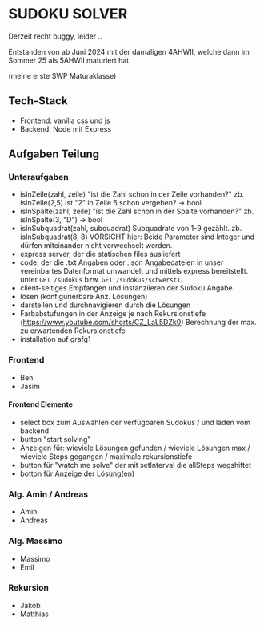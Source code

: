 # SUDOKU SOLVER

Derzeit recht buggy, leider ..

Entstanden von ab Juni 2024 mit der damaligen 4AHWII, welche dann im Sommer 25 als 5AHWII maturiert hat.

(meine erste SWP Maturaklasse)

## Tech-Stack

- Frontend: vanilla css und js
- Backend: Node mit Express

## Aufgaben Teilung

### Unteraufgaben

- isInZeile(zahl, zeile) "ist die Zahl schon in der Zeile vorhanden?"
  zb. isInZeile(2,5) ist "2" in Zeile 5 schon vergeben? -> bool
- isInSpalte(zahl, zeile) "ist die Zahl schon in der Spalte vorhanden?" zb. isInSpalte(3, "D") -> bool
- isInSubquadrat(zahl, subquadrat) Subquadrate von 1-9 gezählt. zb. isInSubquadrat(8, 8) VORSICHT hier: Beide Parameter sind Integer und dürfen miteinander nicht verwechselt werden.
- express server, der die statischen files ausliefert
- code, der die .txt Angaben oder .json Angabedateien in unser vereinbartes Datenformat umwandelt und mittels express bereitstellt. unter `GET /sudokus` bzw. `GET /sudokus/schwerst1`.
- client-seitiges Empfangen und instanziieren der Sudoku Angabe
- lösen (konfigurierbare Anz. Lösungen)
- darstellen und durchnavigieren durch die Lösungen
- Farbabstufungen in der Anzeige je nach Rekursionstiefe (<https://www.youtube.com/shorts/CZ_LaL5DZk0>) Berechnung der max. zu erwartenden Rekursionstiefe
- installation auf grafg1

### Frontend

- Ben
- Jasim

#### Frontend Elemente

- select box zum Auswählen der verfügbaren Sudokus / und laden vom backend
- button "start solving"
- Anzeigen für: wieviele Lösungen gefunden / wieviele Lösungen max / wieviele Steps gegangen / maximale rekursionstiefe
- button für "watch me solve" der mit setInterval die allSteps wegshiftet
- botton für Anzeige der Lösung(en)

### Alg. Amin / Andreas

- Amin
- Andreas

### Alg. Massimo

- Massimo
- Emil

### Rekursion

- Jakob
- Matthias
